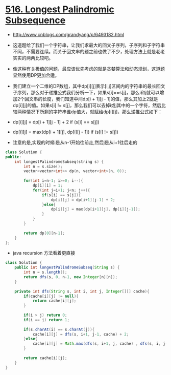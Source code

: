 # [516. Longest Palindromic Subsequence](https://leetcode.com/problems/longest-palindromic-subsequence/)
* http://www.cnblogs.com/grandyang/p/6493182.html
* 这道题给了我们一个字符串，让我们求最大的回文子序列，子序列和子字符串不同，不需要连续。而关于回文串的题之前也做了不少，处理方法上就是老老实实的两两比较吧。
* 像这种有关极值的问题，最应该优先考虑的就是贪婪算法和动态规划，这道题显然使用DP更加合适。
* 我们建立一个二维的DP数组，其中dp[i][j]表示[i,j]区间内的字符串的最长回文子序列，那么对于递推公式我们分析一下，如果s[i]==s[j]，那么i和j就可以增加2个回文串的长度，我们知道中间dp[i + 1][j - 1]的值，那么其加上2就是dp[i][j]的值。如果s[i] != s[j]，那么我们可以去掉i或j其中的一个字符，然后比较两种情况下所剩的字符串谁dp值大，就赋给dp[i][j]，那么递推公式如下：

* dp[i][j] =  dp[i + 1][j - 1] + 2                       if (s[i] == s[j])
* dp[i][j] =  max(dp[i + 1][j], dp[i][j - 1])        if (s[i] != s[j])

* 注意的是,实现的时候i是从n-1开始往前走,然后j是从i+1往后走的

```c++
class Solution {
public:
    int longestPalindromeSubseq(string s) {
        int n = s.size();
        vector<vector<int>> dp(n, vector<int>(n, 0));
        
        for(int i=n-1; i>=0; i--){
            dp[i][i] = 1;
            for(int j=i+1; j<n; j++){
                if(s[i] == s[j]){
                    dp[i][j] = dp[i+1][j-1] + 2;
                }else{
                    dp[i][j] = max(dp[i+1][j], dp[i][j-1]);
                }
            }
        }
        
        return dp[0][n-1];
    }
};

```

* java recursion 方法看着更直接

```java
class Solution {
    public int longestPalindromeSubseq(String s) {
        int n = s.length();
        return dfs(s, 0, n-1, new Integer[n][n]);
    }
    
    private int dfs(String s, int i, int j, Integer[][] cache){
        if(cache[i][j] != null){
            return cache[i][j];
        }
        
        if(i > j) return 0;
        if(i == j) return 1;
        
        if(s.charAt(i) == s.charAt(j)){
            cache[i][j] = dfs(s, i+1, j-1, cache) + 2;
        }else{
            cache[i][j] = Math.max(dfs(s, i+1, j, cache) , dfs(s, i, j-1, cache));
        }
        
        return cache[i][j];
    }
}

```

